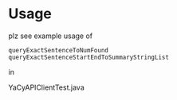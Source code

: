 
# Usage

plz see example usage of

    queryExactSentenceToNumFound
    queryExactSentenceStartEndToSummaryStringList  

in 

YaCyAPIClientTest.java